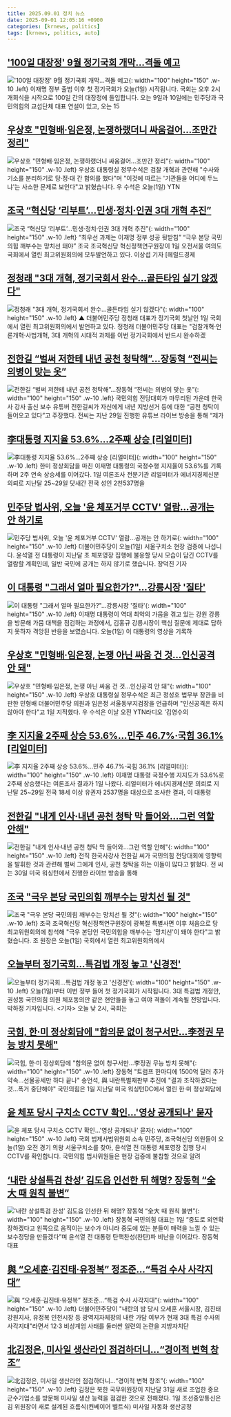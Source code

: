 ```yaml
---
title: 2025.09.01 정치 뉴스
date: 2025-09-01 12:05:16 +0900
categories: [krnews, politics]
tags: [krnews, politics, auto]
---
```

## ['100일 대장정' 9월 정기국회 개막…격돌 예고](https://n.news.naver.com/mnews/article/422/0000776386)

!['100일 대장정' 9월 정기국회 개막…격돌 예고](https://mimgnews.pstatic.net/image/origin/422/2025/09/01/776386.jpg?type=nf220_150){: width="100" height="150" .w-10 .left}
이재명 정부 출범 이후 첫 정기국회가 오늘(1일) 시작됩니다. 국회는 오후 2시 개회식을 시작으로 100일 간의 대장정에 돌입합니다. 오는 9일과 10일에는 민주당과 국민의힘의 교섭단체 대표 연설이 있고, 오는 15

## [우상호 "민형배·임은정, 논쟁하랬더니 싸움걸어…조만간 정리"](https://n.news.naver.com/mnews/article/437/0000454998)

![우상호 "민형배·임은정, 논쟁하랬더니 싸움걸어…조만간 정리"](https://mimgnews.pstatic.net/image/origin/437/2025/09/01/454998.jpg?type=nf220_150){: width="100" height="150" .w-10 .left}
우상호 대통령실 정무수석은 검찰 개혁과 관련해 "수사와 기소를 분리하기로 당·정·대 간 합의를 했다"며 "이것에 따르는 '기관들을 어디에 두느냐'는 사소한 문제로 보인다"고 밝혔습니다. 우 수석은 오늘(1일) YTN

## [조국 “혁신당 ‘리부트’…민생·정치·인권 3대 개혁 추진”](https://n.news.naver.com/mnews/article/016/0002522093)

![조국 “혁신당 ‘리부트’…민생·정치·인권 3대 개혁 추진”](https://mimgnews.pstatic.net/image/origin/016/2025/09/01/2522093.jpg?type=nf220_150){: width="100" height="150" .w-10 .left}
“최우선 과제는 이재명 정부 성공 뒷받침” “극우 본당 국민의힘 깨부수는 망치선 돼야” 조국 조국혁신당 혁신정책연구원장이 1일 오전서울 여의도 국회에서 열린 최고위원회의에 모두발언하고 있다. 이상섭 기자 [헤럴드경제

## [정청래 "3대 개혁, 정기국회서 완수…골든타임 실기 않겠다"](https://n.news.naver.com/mnews/article/055/0001288636)

![정청래 "3대 개혁, 정기국회서 완수…골든타임 실기 않겠다"](https://mimgnews.pstatic.net/image/origin/055/2025/09/01/1288636.jpg?type=nf220_150){: width="100" height="150" .w-10 .left}
▲ 더불어민주당 정청래 대표가 정기국회 첫날인 1일 국회에서 열린 최고위원회의에서 발언하고 있다. 정청래 더불어민주당 대표는 "검찰개혁·언론개혁·사법개혁, 3대 개혁의 시대적 과제를 이번 정기국회에서 반드시 완수하겠

## [전한길 “벌써 저한테 내년 공천 청탁해”…장동혁 “전씨는 의병이 맞는 옷”](https://n.news.naver.com/mnews/article/029/0002979103)

![전한길 “벌써 저한테 내년 공천 청탁해”…장동혁 “전씨는 의병이 맞는 옷”](https://mimgnews.pstatic.net/image/origin/029/2025/08/31/2979103.jpg?type=nf220_150){: width="100" height="150" .w-10 .left}
국민의힘 전당대회가 마무리된 가운데 한국사 강사 출신 보수 유튜버 전한길씨가 자신에게 내년 지방선거 등에 대한 “공천 청탁이 들어오고 있다”고 주장했다. 전씨는 지난 29일 진행한 유튜브 라이브 방송을 통해 “제가

## [李대통령 지지율 53.6%…2주째 상승 [리얼미터]](https://n.news.naver.com/mnews/article/666/0000082383)

![李대통령 지지율 53.6%…2주째 상승 [리얼미터]](https://mimgnews.pstatic.net/image/origin/666/2025/09/01/82383.jpg?type=nf220_150){: width="100" height="150" .w-10 .left}
한미 정상회담을 마친 이재명 대통령의 국정수행 지지율이 53.6%를 기록하며 2주 연속 상승세를 이어갔다. 1일 여론조사 전문기관 리얼미터가 에너지경제신문 의뢰로 지난달 25~29일 닷새간 전국 성인 2천537명을

## [민주당 법사위, 오늘 '윤 체포거부 CCTV' 열람…공개는 안 하기로](https://n.news.naver.com/mnews/article/057/0001905389)

![민주당 법사위, 오늘 '윤 체포거부 CCTV' 열람…공개는 안 하기로](https://mimgnews.pstatic.net/image/origin/057/2025/09/01/1905389.jpg?type=nf220_150){: width="100" height="150" .w-10 .left}
더불어민주당이 오늘(1일) 서울구치소 현장 검증에 나섭니다. 윤석열 전 대통령이 지난달 초 체포영장 집행에 불응할 당시 모습이 담긴 CCTV를 열람할 계획인데, 일반 국민에 공개는 하지 않기로 했습니다. 장덕진 기자

## [이 대통령 "그래서 얼마 필요한가?"…강릉시장 '질타'](https://n.news.naver.com/mnews/article/057/0001905451)

![이 대통령 "그래서 얼마 필요한가?"…강릉시장 '질타'](https://mimgnews.pstatic.net/image/origin/057/2025/09/01/1905451.jpg?type=nf220_150){: width="100" height="150" .w-10 .left}
이재명 대통령이 역대 최악의 가뭄을 겪고 있는 강원 강릉을 방문해 가뭄 대책을 점검하는 과정에서, 김홍규 강릉시장이 핵심 질문에 제대로 답하지 못하자 격앙된 반응을 보였습니다. 오늘(1일) 이 대통령의 영상을 기록하

## [우상호 "민형배·임은정, 논쟁 아닌 싸움 건 것…인신공격 안 돼"](https://n.news.naver.com/mnews/article/448/0000553636)

![우상호 "민형배·임은정, 논쟁 아닌 싸움 건 것…인신공격 안 돼"](https://mimgnews.pstatic.net/image/origin/448/2025/09/01/553636.jpg?type=nf220_150){: width="100" height="150" .w-10 .left}
우상호 대통령실 정무수석은 최근 정성호 법무부 장관을 비판한 민형배 더불어민주당 의원과 임은정 서울동부지검장을 언급하며 "인신공격은 하지 않아야 한다"고 1일 지적했다. 우 수석은 이날 오전 YTN라디오 '김영수의

## [李 지지율 2주째 상승 53.6%…민주 46.7%·국힘 36.1% [리얼미터]](https://n.news.naver.com/mnews/article/015/0005178117)

![李 지지율 2주째 상승 53.6%…민주 46.7%·국힘 36.1% [리얼미터]](https://mimgnews.pstatic.net/image/origin/015/2025/09/01/5178117.jpg?type=nf220_150){: width="100" height="150" .w-10 .left}
이재명 대통령 국정수행 지지도가 53.6%로 2주째 상승했다는 여론조사 결과가 1일 나왔다. 리얼미터가 에너지경제신문 의뢰로 지난달 25~29일 전국 18세 이상 유권자 2537명을 대상으로 조사한 결과, 이 대통령

## [전한길 "내게 인사·내년 공천 청탁 막 들어와…그런 역할 안해"](https://n.news.naver.com/mnews/article/421/0008456890)

![전한길 "내게 인사·내년 공천 청탁 막 들어와…그런 역할 안해"](https://mimgnews.pstatic.net/image/origin/421/2025/08/31/8456890.jpg?type=nf220_150){: width="100" height="150" .w-10 .left}
전직 한국사강사 전한길 씨가 국민의힘 전당대회에 영향력을 발휘한 것과 관련해 벌써 그에게 인사, 공천 청탁을 하는 이들이 많다고 밝혔다. 전 씨는 30일 미국 워싱턴에서 진행한 라이브 방송을 통해

## [조국 "극우 본당 국민의힘 깨부수는 망치선 될 것"](https://n.news.naver.com/mnews/article/057/0001905446)

![조국 "극우 본당 국민의힘 깨부수는 망치선 될 것"](https://mimgnews.pstatic.net/image/origin/057/2025/09/01/1905446.jpg?type=nf220_150){: width="100" height="150" .w-10 .left}
조국 조국혁신당 혁신정책연구원장이 광복절 특별사면 이후 처음으로 당 최고위원회의에 참석해 "극우 본당인 국민의힘을 깨부수는 '망치선'이 돼야 한다"고 밝혔습니다. 조 원장은 오늘(1일) 국회에서 열린 최고위원회의에서

## [오늘부터 정기국회…특검법 개정 놓고 '신경전'](https://n.news.naver.com/mnews/article/055/0001288539)

![오늘부터 정기국회…특검법 개정 놓고 '신경전'](https://mimgnews.pstatic.net/image/origin/055/2025/09/01/1288539.jpg?type=nf220_150){: width="100" height="150" .w-10 .left}
오늘(1일)부터 이번 정부 들어 첫 정기국회가 시작됩니다. 3대 특검법 개정안, 권성동 국민의힘 의원 체포동의안 같은 현안들을 놓고 여야 격돌이 계속될 전망입니다. 박하정 기자입니다. <기자> 오늘 낮 2시, 국회는

## [국힘, 한·미 정상회담에 "합의문 없이 청구서만…李정권 무능 방치 못해"](https://n.news.naver.com/mnews/article/586/0000110617)

![국힘, 한·미 정상회담에 "합의문 없이 청구서만…李정권 무능 방치 못해"](https://mimgnews.pstatic.net/image/origin/586/2025/09/01/110617.jpg?type=nf220_150){: width="100" height="150" .w-10 .left}
장동혁 "트럼프 한마디에 1500억 달러 추가 약속…선물공세만 하다 끝나" 송언석, 與 내란특별재판부 추진에 "결과 조작하겠다는 것…폭거 중단해야" 국민의힘은 1일 지난달 미국 워싱턴DC에서 열린 한·미 정상회담에

## [윤 체포 당시 구치소 CCTV 확인…'영상 공개되나' 묻자](https://n.news.naver.com/mnews/article/055/0001288597)

![윤 체포 당시 구치소 CCTV 확인…'영상 공개되나' 묻자](https://mimgnews.pstatic.net/image/origin/055/2025/09/01/1288597.jpg?type=nf220_150){: width="100" height="150" .w-10 .left}
국회 법제사법위원회 소속 민주당, 조국혁신당 의원들이 오늘(1일) 오전 경기 의왕 서울구치소를 찾아, 윤석열 전 대통령 체포영장 집행 당시 CCTV를 확인합니다. 국민의힘 법사위원들은 현장 검증에 불참할 것으로 알려

## [‘내란 상설특검 찬성’ 김도읍 인선한 뒤 해명? 장동혁 “全大 때 원칙 불변”](https://n.news.naver.com/mnews/article/029/0002979229)

![‘내란 상설특검 찬성’ 김도읍 인선한 뒤 해명? 장동혁 “全大 때 원칙 불변”](https://mimgnews.pstatic.net/image/origin/029/2025/09/01/2979229.jpg?type=nf220_150){: width="100" height="150" .w-10 .left}
장동혁 국민의힘 대표는 1일 “중도로 외연확장하겠다고 왼쪽으로 움직이는 보수가 아니라 중도에 있는 분들이 매력을 느낄 수 있는 보수정당을 만들겠다”며 윤석열 전 대통령 탄핵찬성(찬탄)파 비난을 이어갔다. 장동혁 대표

## [與 “오세훈·김진태·유정복” 정조준…“특검 수사 사각지대”](https://n.news.naver.com/mnews/article/029/0002979091)

![與 “오세훈·김진태·유정복” 정조준…“특검 수사 사각지대”](https://mimgnews.pstatic.net/image/origin/029/2025/08/31/2979091.jpg?type=nf220_150){: width="100" height="150" .w-10 .left}
더불어민주당이 "내란의 밤 당시 오세훈 서울시장, 김진태 강원지사, 유정복 인천시장 등 광역지자체장의 내란 가담 여부가 현재 3대 특검 수사의 사각지대"라면서 12·3 비상계엄 사태를 둘러싼 일련의 논란을 지방자치단

## [北김정은, 미사일 생산라인 점검하더니…“경이적 변혁 창조”](https://n.news.naver.com/mnews/article/029/0002979176)

![北김정은, 미사일 생산라인 점검하더니…“경이적 변혁 창조”](https://mimgnews.pstatic.net/image/origin/029/2025/09/01/2979176.jpg?type=nf220_150){: width="100" height="150" .w-10 .left}
김정은 북한 국무위원장이 지난달 31일 새로 조업한 중요 군수기업소를 방문해 미사일 생산 능력을 점검한 것으로 전해졌다. 1일 조선중앙통신은 김 위원장이 새로 설계된 흐름식(컨베이어 벨트식) 미사일 자동화 생산공정

